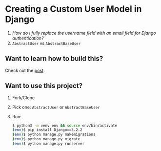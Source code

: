 # Creating a Custom User Model in Django

1. *How do I fully replace the username field with an email field for Django authentication?*
1. `AbstractUser` vs `AbstractBaseUser`

## Want to learn how to build this?

Check out the [post](https://testdriven.io/blog/django-custom-user-model/).

## Want to use this project?

1. Fork/Clone

1. Pick one: `AbstractUser` or `AbstractBaseUser`

1. Run:

    ```sh
    $ python3 -m venv env && source env/bin/activate
    (env)$ pip install Django==3.2.2
    (env)$ python manage.py makemigrations
    (env)$ python manage.py migrate
    (env)$ python manage.py runserver
    ```
